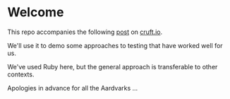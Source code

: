 
# Welcome

This repo accompanies the following [post](http://cruft.io/posts/four-probe-testing) on [cruft.io](http://cruft.io).

We'll use it to demo some approaches to testing that have worked well for us. 

We've used Ruby here, but the general approach is transferable to other contexts.

Apologies in advance for all the Aardvarks ...